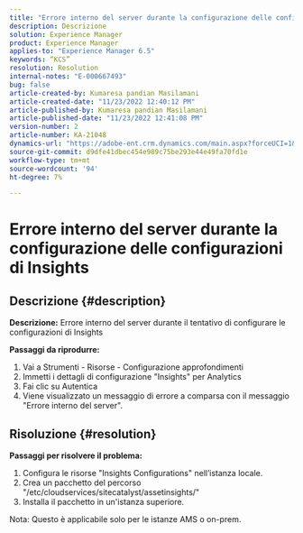 ```yaml
---
title: "Errore interno del server durante la configurazione delle configurazioni di Insights"
description: Descrizione
solution: Experience Manager
product: Experience Manager
applies-to: "Experience Manager 6.5"
keywords: “KCS”
resolution: Resolution
internal-notes: "E-000667493"
bug: false
article-created-by: Kumaresa pandian Masilamani
article-created-date: "11/23/2022 12:40:12 PM"
article-published-by: Kumaresa pandian Masilamani
article-published-date: "11/23/2022 12:41:08 PM"
version-number: 2
article-number: KA-21048
dynamics-url: "https://adobe-ent.crm.dynamics.com/main.aspx?forceUCI=1&pagetype=entityrecord&etn=knowledgearticle&id=3632d4f7-2b6b-ed11-9561-6045bd006b3d"
source-git-commit: d9dfe41dbec454e989c75be293e44e49fa70fd1e
workflow-type: tm+mt
source-wordcount: '94'
ht-degree: 7%

---
```


# Errore interno del server durante la configurazione delle configurazioni di Insights

## Descrizione {#description}


<b>Descrizione:</b>
Errore interno del server durante il tentativo di configurare le configurazioni di Insights

<b>Passaggi da riprodurre:</b>

1. Vai a Strumenti - Risorse - Configurazione approfondimenti
2. Immetti i dettagli di configurazione &quot;Insights&quot; per Analytics
3. Fai clic su Autentica
4. Viene visualizzato un messaggio di errore a comparsa con il messaggio &quot;Errore interno del server&quot;.



## Risoluzione {#resolution}


<b>Passaggi per risolvere il problema: </b>

1. Configura le risorse &quot;Insights Configurations&quot; nell’istanza locale.
2. Crea un pacchetto del percorso &quot;/etc/cloudservices/sitecatalyst/assetinsights/&quot;
3. Installa il pacchetto in un&#39;istanza superiore.


Nota: Questo è applicabile solo per le istanze AMS o on-prem.
